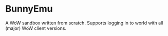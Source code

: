 BunnyEmu
========

A WoW sandbox written from scratch.
Supports logging in to world with all (major) WoW client versions. 
